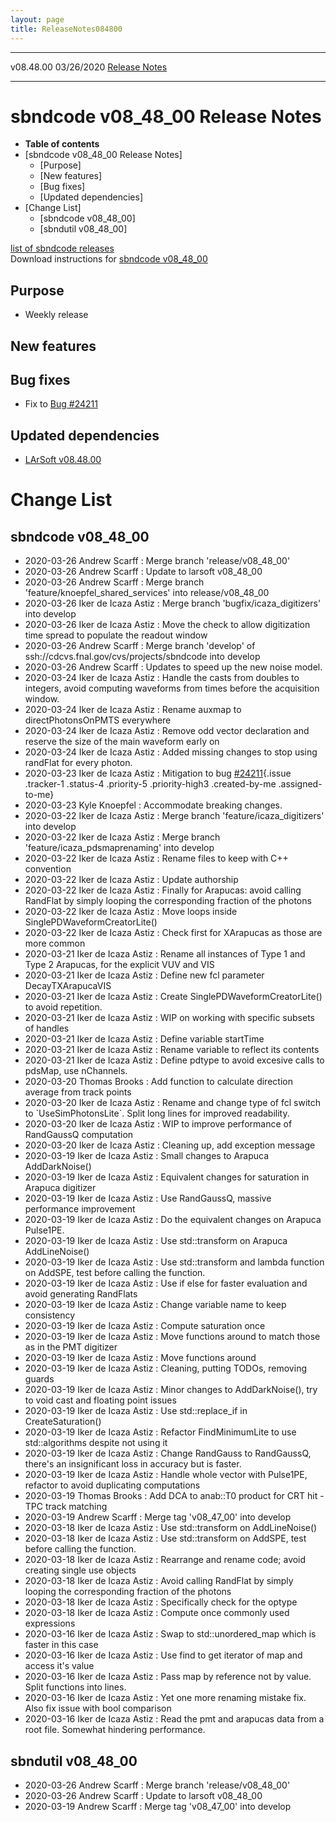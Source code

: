 ```yaml
---
layout: page
title: ReleaseNotes084800
---
```


  ----------- ------------ -- -- ------------------------------------------------------
  v08.48.00   03/26/2020         [Release Notes](ReleaseNotes084800.html)
  ----------- ------------ -- -- ------------------------------------------------------



sbndcode v08\_48\_00 Release Notes
======================================================================================

-   **Table of contents**
-   [sbndcode v08\_48\_00 Release
    Notes]
    -   [Purpose]
    -   [New features]
    -   [Bug fixes]
    -   [Updated dependencies]
-   [Change List]
    -   [sbndcode v08\_48\_00]
    -   [sbndutil v08\_48\_00]

[list of sbndcode
releases](List_of_SBND_code_releases.html)\
Download instructions for [sbndcode
v08\_48\_00](http://scisoft.fnal.gov/scisoft/bundles/sbnd/v08_48_00/sbndcode-v08_48_00.html)



Purpose
----------------------------------

-   Weekly release



New features
--------------------------------------------



Bug fixes
--------------------------------------

-   Fix to [Bug
    \#24211](https://cdcvs.fnal.gov/redmine/issues/24211#change-76323)



Updated dependencies
------------------------------------------------------------

-   [LArSoft
    v08.48.00](https://cdcvs.fnal.gov/redmine/projects/larsoft/wiki/ReleaseNotes084800)



Change List
==========================================



sbndcode v08\_48\_00
----------------------------------------------------------

-   2020-03-26 Andrew Scarff : Merge branch \'release/v08\_48\_00\'
-   2020-03-26 Andrew Scarff : Update to larsoft v08\_48\_00
-   2020-03-26 Andrew Scarff : Merge branch
    \'feature/knoepfel\_shared\_services\' into release/v08\_48\_00
-   2020-03-26 Iker de Icaza Astiz : Merge branch
    \'bugfix/icaza\_digitizers\' into develop
-   2020-03-26 Iker de Icaza Astiz : Move the check to allow
    digitization time spread to populate the readout window
-   2020-03-26 Andrew Scarff : Merge branch \'develop\' of
    ssh://cdcvs.fnal.gov/cvs/projects/sbndcode into develop
-   2020-03-26 Andrew Scarff : Updates to speed up the new noise model.
-   2020-03-24 Iker de Icaza Astiz : Handle the casts from doubles to
    integers, avoid computing waveforms from times before the
    acquisition window.
-   2020-03-24 Iker de Icaza Astiz : Rename auxmap to
    directPhotonsOnPMTS everywhere
-   2020-03-24 Iker de Icaza Astiz : Remove odd vector declaration and
    reserve the size of the main waveform early on
-   2020-03-24 Iker de Icaza Astiz : Added missing changes to stop using
    randFlat for every photon.
-   2020-03-23 Iker de Icaza Astiz : Mitigation to bug
    [\#24211](/redmine/issues/24211 "Bug: Undefined cast to size_t on AddSPE() function both on DigiArapucaSBNDAlg and DigiPMTSBNDAlg (Feedback)"){.issue
    .tracker-1 .status-4 .priority-5 .priority-high3 .created-by-me
    .assigned-to-me}
-   2020-03-23 Kyle Knoepfel : Accommodate breaking changes.
-   2020-03-22 Iker de Icaza Astiz : Merge branch
    \'feature/icaza\_digitizers\' into develop
-   2020-03-22 Iker de Icaza Astiz : Merge branch
    \'feature/icaza\_pdsmaprenaming\' into develop
-   2020-03-22 Iker de Icaza Astiz : Rename files to keep with C++
    convention
-   2020-03-22 Iker de Icaza Astiz : Update authorship
-   2020-03-22 Iker de Icaza Astiz : Finally for Arapucas: avoid calling
    RandFlat by simply looping the corresponding fraction of the photons
-   2020-03-22 Iker de Icaza Astiz : Move loops inside
    SinglePDWaveformCreatorLite()
-   2020-03-22 Iker de Icaza Astiz : Check first for XArapucas as those
    are more common
-   2020-03-21 Iker de Icaza Astiz : Rename all instances of Type 1 and
    Type 2 Arapucas, for the explicit VUV and VIS
-   2020-03-21 Iker de Icaza Astiz : Define new fcl parameter
    DecayTXArapucaVIS
-   2020-03-21 Iker de Icaza Astiz : Create
    SinglePDWaveformCreatorLite() to avoid repetition.
-   2020-03-21 Iker de Icaza Astiz : WIP on working with specific
    subsets of handles
-   2020-03-21 Iker de Icaza Astiz : Define variable startTime
-   2020-03-21 Iker de Icaza Astiz : Rename variable to reflect its
    contents
-   2020-03-21 Iker de Icaza Astiz : Define pdtype to avoid excesive
    calls to pdsMap, use nChannels.
-   2020-03-20 Thomas Brooks : Add function to calculate direction
    average from track points
-   2020-03-20 Iker de Icaza Astiz : Rename and change type of fcl
    switch to \`UseSimPhotonsLite\`. Split long lines for improved
    readability.
-   2020-03-20 Iker de Icaza Astiz : WIP to improve performance of
    RandGaussQ computation
-   2020-03-20 Iker de Icaza Astiz : Cleaning up, add exception message
-   2020-03-19 Iker de Icaza Astiz : Small changes to Arapuca
    AddDarkNoise()
-   2020-03-19 Iker de Icaza Astiz : Equivalent changes for saturation
    in Arapuca digitizer
-   2020-03-19 Iker de Icaza Astiz : Use RandGaussQ, massive performance
    improvement
-   2020-03-19 Iker de Icaza Astiz : Do the equivalent changes on
    Arapuca Pulse1PE.
-   2020-03-19 Iker de Icaza Astiz : Use std::transform on Arapuca
    AddLineNoise()
-   2020-03-19 Iker de Icaza Astiz : Use std::transform and lambda
    function on AddSPE, test before calling the function.
-   2020-03-19 Iker de Icaza Astiz : Use if else for faster evaluation
    and avoid generating RandFlats
-   2020-03-19 Iker de Icaza Astiz : Change variable name to keep
    consistency
-   2020-03-19 Iker de Icaza Astiz : Compute saturation once
-   2020-03-19 Iker de Icaza Astiz : Move functions around to match
    those as in the PMT digitizer
-   2020-03-19 Iker de Icaza Astiz : Move functions around
-   2020-03-19 Iker de Icaza Astiz : Cleaning, putting TODOs, removing
    guards
-   2020-03-19 Iker de Icaza Astiz : Minor changes to AddDarkNoise(),
    try to void cast and floating point issues
-   2020-03-19 Iker de Icaza Astiz : Use std::replace\_if in
    CreateSaturation()
-   2020-03-19 Iker de Icaza Astiz : Refactor FindMinimumLite to use
    std::algorithms despite not using it
-   2020-03-19 Iker de Icaza Astiz : Change RandGauss to RandGaussQ,
    there\'s an insignificant loss in accuracy but is faster.
-   2020-03-19 Iker de Icaza Astiz : Handle whole vector with Pulse1PE,
    refactor to avoid duplicating computations
-   2020-03-19 Thomas Brooks : Add DCA to anab::T0 product for CRT hit -
    TPC track matching
-   2020-03-19 Andrew Scarff : Merge tag \'v08\_47\_00\' into develop
-   2020-03-18 Iker de Icaza Astiz : Use std::transform on
    AddLineNoise()
-   2020-03-18 Iker de Icaza Astiz : Use std::transform on AddSPE, test
    before calling the function.
-   2020-03-18 Iker de Icaza Astiz : Rearrange and rename code; avoid
    creating single use objects
-   2020-03-18 Iker de Icaza Astiz : Avoid calling RandFlat by simply
    looping the corresponding fraction of the photons
-   2020-03-18 Iker de Icaza Astiz : Specifically check for the optype
-   2020-03-18 Iker de Icaza Astiz : Compute once commonly used
    expressions
-   2020-03-16 Iker de Icaza Astiz : Swap to std::unordered\_map which
    is faster in this case
-   2020-03-16 Iker de Icaza Astiz : Use find to get iterator of map and
    access it\'s value
-   2020-03-16 Iker de Icaza Astiz : Pass map by reference not by value.
    Split functions into lines.
-   2020-03-16 Iker de Icaza Astiz : Yet one more renaming mistake fix.
    Also fix issue with bool comparison
-   2020-03-16 Iker de Icaza Astiz : Read the pmt and arapucas data from
    a root file. Somewhat hindering performance.



sbndutil v08\_48\_00
----------------------------------------------------------

-   2020-03-26 Andrew Scarff : Merge branch \'release/v08\_48\_00\'
-   2020-03-26 Andrew Scarff : Update to larsoft v08\_48\_00
-   2020-03-19 Andrew Scarff : Merge tag \'v08\_47\_00\' into develop
